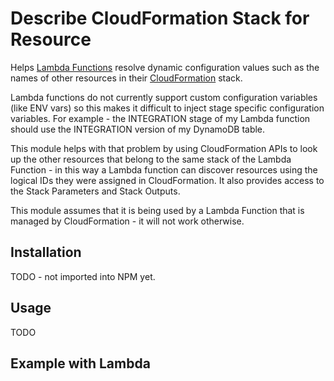 # Describe CloudFormation Stack for Resource

Helps [Lambda Functions][1] resolve dynamic configuration values such as the names of other resources in their [CloudFormation][2] stack.

Lambda functions do not currently support custom configuration variables (like ENV vars) so this makes it difficult to inject stage specific configuration variables. For example - the INTEGRATION stage of my Lambda function should use the INTEGRATION version of my DynamoDB table.

This module helps with that problem by using CloudFormation APIs to look up the other resources that belong to the same stack of the Lambda Function - in this way a Lambda function can discover resources using the logical IDs they were assigned in CloudFormation. It also provides access to the Stack Parameters and Stack Outputs.

This module assumes that it is being used by a Lambda Function that is managed by CloudFormation - it will not work otherwise.

## Installation

TODO - not imported into NPM yet.

## Usage

TODO

## Example with Lambda

[1]: https://aws.amazon.com/lambda/
[2]: https://aws.amazon.com/cloudformation/

